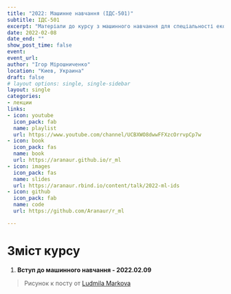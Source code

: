 ```yaml
---
title: "2022: Машинне навчання (ІДС-501)"
subtitle: ІДС-501
excerpt: "Матеріали до курсу з машинного навчання для спеціальності економічна кібернетика та дата сайнс КНЕУ"
date: 2022-02-08
date_end: ""
show_post_time: false
event: 
event_url:
author: "Ігор Мірошниченко"
location: "Киев, Украина"
draft: false
# layout options: single, single-sidebar
layout: single
categories:
- лекции
links:
- icon: youtube
  icon_pack: fab
  name: playlist
  url: https://www.youtube.com/channel/UCBXWO8dwwFFXzcOrrvpCp7w
- icon: book
  icon_pack: fas
  name: book
  url: https://aranaur.github.io/r_ml
- icon: images
  icon_pack: fas
  name: slides
  url: https://aranaur.rbind.io/content/talk/2022-ml-ids
- icon: github
  icon_pack: fab
  name: code
  url: https://github.com/Aranaur/r_ml

---
```

# Зміст курсу

1. **Вступ до машинного навчання - 2022.02.09** [<i class="fas fa-images"></i>](https://aranaur.rbind.io/talk/2022-ml-ids/slides/01.html)



> Рисунок к посту от [Ludmila Markova](https://www.instagram.com/mi_marko/)
